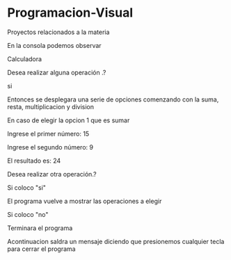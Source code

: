 # Programacion-Visual
Proyectos relacionados a la materia

En la consola podemos observar

Calculadora

Desea realizar alguna operación .?

si

Entonces se desplegara una serie de opciones comenzando con 
la suma, resta, multiplicacion y division

En caso de elegir la opcion 1 que es sumar

Ingrese el primer número: 15

Ingrese el segundo número: 9

El resultado es: 24

Desea realizar otra operación.?

Si coloco "si"

El programa vuelve a mostrar las operaciones a elegir

Si coloco "no"

Terminara el programa

Acontinuacion saldra un mensaje diciendo que presionemos cualquier tecla para cerrar el programa
